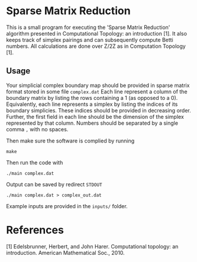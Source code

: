 # Sparse Matrix Reduction

This is a small program for executing the 'Sparse Matrix Reduction' algorithm presented in Computational Topology: an introduction [1].
It also keeps track of simplex pairings and can subsequently compute Betti numbers.
All calculations are done over Z/2Z as in Computation Topology [1].

## Usage

Your simplicial complex boundary map should be provided in sparse matrix format stored in some file ``complex.dat``
Each line represent a column of the boundary matrix by listing the rows containing a 1 (as opposed to a 0).
Equivalently, each line represents a simplex by listing the indices of its boundary simplicies.
These indices should be provided in decreasing order.
Further, the first field in each line should be the dimension of the simplex represented by that column.
Numbers should be separated by a single comma ``,`` with no spaces.

Then make sure the software is complied by running
```
make
```
Then run the code with
```
./main complex.dat
```
Output can be saved by redirect ``STDOUT``
```
./main complex.dat > complex_out.dat
```

Example inputs are provided in the ``inputs/`` folder.

# References
[1] Edelsbrunner, Herbert, and John Harer. Computational topology: an introduction. American Mathematical Soc., 2010.
